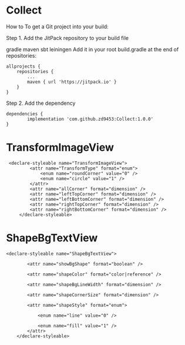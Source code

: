 # Collect
How to 
To get a Git project into your build:

Step 1. Add the JitPack repository to your build file

gradle
maven
sbt
leiningen
Add it in your root build.gradle at the end of repositories:

	allprojects {
		repositories {
			...
			maven { url 'https://jitpack.io' }
		}
	}
Step 2. Add the dependency

	dependencies {
	        implementation 'com.github.zd9453:Collect:1.0.0'
	}



# TransformImageView 
```
 <declare-styleable name="TransformImageView">
         <attr name="TransformType" format="enum">
             <enum name="roundCorner" value="0" />
             <enum name="circle" value="1" />
         </attr>
         <attr name="allCorner" format="dimension" />
         <attr name="leftTopCorner" format="dimension" />
         <attr name="leftBottomCorner" format="dimension" />
         <attr name="rightTopCorner" format="dimension" />
         <attr name="rightBottomCorner" format="dimension" />
     </declare-styleable>
```

# ShapeBgTextView 
```
<declare-styleable name="ShapeBgTextView">

        <attr name="showBgShape" format="boolean" />

        <attr name="shapeColor" format="color|reference" />

        <attr name="shapeBgLineWidth" format="dimension" />

        <attr name="shapeCornerSize" format="dimension" />

        <attr name="shapeStyle" format="enum">

            <enum name="line" value="0" />

            <enum name="fill" value="1" />
        </attr>
    </declare-styleable>
```
